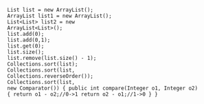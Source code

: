 <code>List<Integer> list = new ArrayList<Integer>();</code></br>
<code>ArrayList<Integer> list1 = new ArrayList<Integer>();</code></br>
<code>List<List<Integer>> list2 = new ArrayList<List<Integer>>();</code></br>
<code>list.add(0);</code></br>
<code>list.add(0,1);</code></br>
<code>list.get(0);</code></br>
<code>list.size();</code></br>
<code>list.remove(list.size() - 1);</code></br>
<code>Collections.sort(list);</code></br>
<code>Collections.sort(list, Collections.reverseOrder());</code></br>
<code>Collections.sort(list, new Comparator<Integer>()) {
          public int compare(Integer o1, Integer o2) {
              return o1 - o2;//0->1
              return o2 - o1;//1->0
          }
}</code></br>
